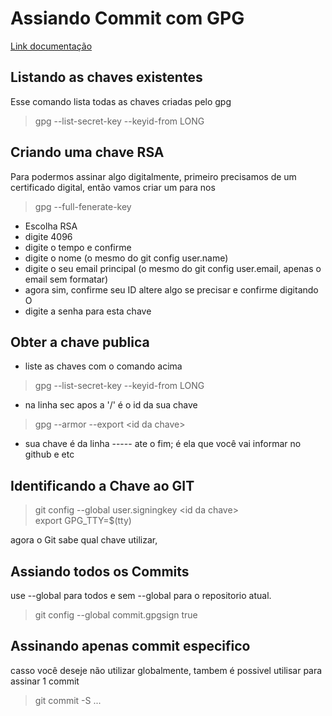 # Assiando Commit com GPG
[Link documentação](https://docs.github.com/pt/authentication/managing-commit-signature-verification/signing-commits)

## Listando as chaves existentes
Esse comando lista todas as chaves criadas pelo gpg
> gpg --list-secret-key --keyid-from LONG

## Criando uma chave RSA
Para podermos assinar algo digitalmente, primeiro precisamos de um certificado digital, então vamos criar um para nos
> gpg --full-fenerate-key

* Escolha RSA
* digite 4096
* digite o tempo e confirme
* digite o nome (o mesmo do git config user.name)
* digite o seu email principal (o mesmo do git config user.email, apenas o email sem formatar)
* agora sim, confirme seu ID altere algo se precisar e confirme digitando O
* digite a senha para esta chave 

## Obter a chave publica
* liste as chaves com o comando acima
> gpg --list-secret-key --keyid-from LONG  
* na linha sec apos a '/' é o id da sua chave
> gpg --armor --export \<id da chave> 
* sua chave é da linha ----- ate o fim; é ela que você vai informar no github e etc


## Identificando a Chave ao GIT
> git config --global user.signingkey \<id da chave>  
> export GPG_TTY=$(tty)

agora o Git sabe qual chave utilizar, 

## Assiando todos os Commits
use --global para todos e sem --global para o repositorio atual.
>git config --global commit.gpgsign true


## Assinando apenas commit especifico
casso você deseje não utilizar globalmente, tambem é possivel utilisar para assinar 1 commit
> git commit -S  ...

